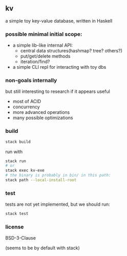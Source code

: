 ## kv

a simple toy key-value database, written in Haskell

### possible minimal initial scope:

* a simple lib-like internal API:
  * central data structures(hashmap? tree? others?)
  * put/get/delete methods
  * iteration/find?
* a simple CLI repl for interacting with toy dbs

### non-goals internally

but still interesting to research if it appears useful

* most of ACID
* concurrency
* more advanced operations
* many possible optimizations

### build

```bash
stack build
```

run with

```bash
stack run
# or
stack exec kv-exe
# the binary is probably in bin/ in this path:
stack path --local-install-root
```

### test

tests are not yet implemented, but we should run:

```bash
stack test
```

### license

BSD-3-Clause 

(seems to be by default with stack)

